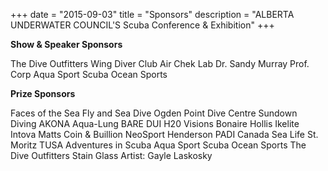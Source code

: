 +++
date        = "2015-09-03"
title       = "Sponsors"
description = "ALBERTA UNDERWATER COUNCIL'S Scuba Conference & Exhibition"
+++

**Show & Speaker Sponsors**

The Dive Outfitters
Wing Diver Club
Air Chek Lab
Dr. Sandy Murray Prof. Corp
Aqua Sport Scuba
Ocean Sports

**Prize Sponsors**

Faces of the Sea
Fly and Sea Dive
Ogden Point Dive Centre
Sundown Diving
AKONA
Aqua-Lung
BARE
DUI
H20 Visions Bonaire
Hollis
Ikelite
Intova
Matts Coin & Buillion
NeoSport
Henderson
PADI Canada
Sea Life
St. Moritz
TUSA
Adventures in Scuba
Aqua Sport Scuba
Ocean Sports
The Dive Outfitters
Stain Glass Artist: Gayle Laskosky
